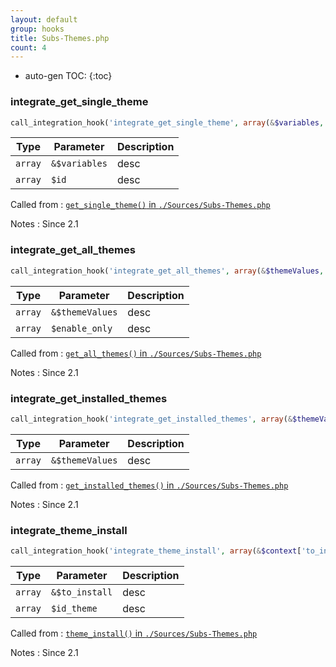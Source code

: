 ```yaml
---
layout: default
group: hooks
title: Subs-Themes.php
count: 4
---
```

* auto-gen TOC:
{:toc}
### integrate_get_single_theme

```php
call_integration_hook('integrate_get_single_theme', array(&$variables, $id))
```

Type|Parameter|Description
---|---|---
`array`|`&$variables`|desc
`array`|`$id`|desc

Called from
: [`get_single_theme()` in `./Sources/Subs-Themes.php`](../docs/subs-themes.html#get_single_theme)

Notes
: Since 2.1

### integrate_get_all_themes

```php
call_integration_hook('integrate_get_all_themes', array(&$themeValues, $enable_only))
```

Type|Parameter|Description
---|---|---
`array`|`&$themeValues`|desc
`array`|`$enable_only`|desc

Called from
: [`get_all_themes()` in `./Sources/Subs-Themes.php`](../docs/subs-themes.html#get_all_themes)

Notes
: Since 2.1

### integrate_get_installed_themes

```php
call_integration_hook('integrate_get_installed_themes', array(&$themeValues))
```

Type|Parameter|Description
---|---|---
`array`|`&$themeValues`|desc

Called from
: [`get_installed_themes()` in `./Sources/Subs-Themes.php`](../docs/subs-themes.html#get_installed_themes)

Notes
: Since 2.1

### integrate_theme_install

```php
call_integration_hook('integrate_theme_install', array(&$context['to_install'], $id_theme))
```

Type|Parameter|Description
---|---|---
`array`|`&$to_install`|desc
`array`|`$id_theme`|desc

Called from
: [`theme_install()` in `./Sources/Subs-Themes.php`](../docs/subs-themes.html#theme_install)

Notes
: Since 2.1

